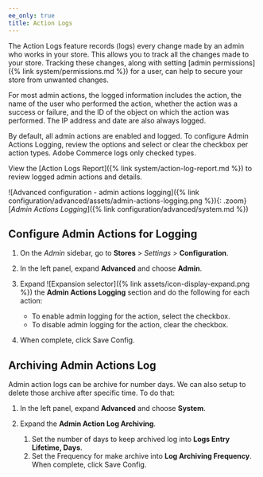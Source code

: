 ```yaml
---
ee_only: true
title: Action Logs
---
```


The Action Logs feature records (logs) every change made by an admin who works in your store. This allows you to track all the changes made to your store. Tracking these changes, along with setting [admin permissions]({% link system/permissions.md %}) for a user, can help to secure your store from unwanted changes.

For most admin actions, the logged information includes the action, the name of the user who performed the action, whether the action was a success or failure, and the ID of the object on which the action was performed. The IP address and date are also always logged.

By default, all admin actions are enabled and logged. To configure Admin Actions Logging, review the options and select or clear the checkbox per action types. Adobe Commerce logs only checked types.

View the [Action Logs Report]({% link system/action-log-report.md %}) to review logged admin actions and details.

![Advanced configuration - admin actions logging]({% link configuration/advanced/assets/admin-actions-logging.png %}){: .zoom}
[_Admin Actions Logging_]({% link configuration/advanced/system.md %})

## Configure Admin Actions for Logging

1. On the _Admin_ sidebar, go to **Stores** > _Settings_ > **Configuration**.

1. In the left panel, expand **Advanced** and choose **Admin**.

1. Expand ![Expansion selector]({% link assets/icon-display-expand.png %}) the **Admin Actions Logging** section and do the following for each action:

    - To enable admin logging for the action, select the checkbox.
    - To disable admin logging for the action, clear the checkbox.

1. When complete, click <span class="btn">Save Config</span>.

## Archiving Admin Actions Log

Admin action logs can be archive for number days. We can also setup to delete those archive after specific time. To do that:

1. In the left panel, expand **Advanced** and choose **System**.
2. Expand the **Admin Action Log Archiving**.

    1. Set the number of days to keep archived log into **Logs Entry Lifetime, Days**.
    2. Set the Frequency for make archive into **Log Archiving Frequency**.
When complete, click <span class="btn">Save Config</span>.
